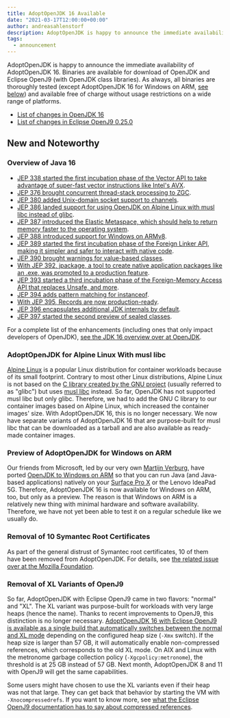 ```yaml
---
title: AdoptOpenJDK 16 Available
date: "2021-03-17T12:00:00+00:00"
author: andreasahlenstorf
description: AdoptOpenJDK is happy to announce the immediate availability of AdoptOpenJDK 16. Binaries are available for download of OpenJDK and Eclipse OpenJ9 (with OpenJDK class libraries). As always, all binaries are thoroughly tested and available free of charge without usage restrictions on a wide range of platforms.
tags:
  - announcement
---
```


AdoptOpenJDK is happy to announce the immediate availability of AdoptOpenJDK 16. Binaries are available for download of OpenJDK and Eclipse OpenJ9 (with OpenJDK class libraries). As always, all binaries are thoroughly tested (except AdoptOpenJDK 16 for Windows on ARM, [see below](#adoptopenjdk-for-windows-on-arm)) and available free of charge without usage restrictions on a wide range of platforms.

* [List of changes in OpenJDK 16](https://bugs.openjdk.java.net/browse/JDK-8263045?jql=project%20%3D%20JDK%20AND%20fixVersion%20%3D%20%2216%22%20ORDER%20BY%20created%20DESC)
* [List of changes in Eclipse OpenJ9 0.25.0](https://github.com/eclipse/openj9/blob/master/doc/release-notes/0.25/0.25.md)

## New and Noteworthy

### Overview of Java 16

* [JEP 338 started the first incubation phase of the Vector API to take advantage of super-fast vector instructions like Intel's AVX](https://openjdk.java.net/jeps/338).
* [JEP 376 brought concurrent thread-stack processing to ZGC](https://openjdk.java.net/jeps/376).
* [JEP 380 added Unix-domain socket support to channels](https://openjdk.java.net/jeps/380).
* [JEP 386 landed support for using OpenJDK on Alpine Linux with musl libc instead of glibc](https://openjdk.java.net/jeps/386).
* [JEP 387 introduced the Elastic Metaspace, which should help to return memory faster to the operating system](https://openjdk.java.net/jeps/387).
* [JEP 388 introduced support for Windows on ARMv8](https://openjdk.java.net/jeps/388).
* [JEP 389 started the first incubation phase of the Foreign Linker API, making it simpler and safer to interact with native code](https://openjdk.java.net/jeps/389).
* [JEP 390 brought warnings for value-based classes](https://openjdk.java.net/jeps/390).
* [With JEP 392, jpackage, a tool to create native application packages like an .exe, was promoted to a production feature](https://openjdk.java.net/jeps/392).
* [JEP 393 started a third incubation phase of the Foreign-Memory Access API that replaces Unsafe, and more](https://openjdk.java.net/jeps/393).
* [JEP 394 adds pattern matching for instanceof](https://openjdk.java.net/jeps/394).
* [With JEP 395, Records are now production-ready](https://openjdk.java.net/jeps/395).
* [JEP 396 encapsulates additional JDK internals by default](https://openjdk.java.net/jeps/396).
* [JEP 397 started the second preview of sealed classes](https://openjdk.java.net/jeps/397).

For a complete list of the enhancements (including ones that only impact developers of OpenJDK), [see the JDK 16 overview over at OpenJDK](http://openjdk.java.net/projects/jdk/16/).

### AdoptOpenJDK for Alpine Linux With musl libc 

[Alpine Linux](https://alpinelinux.org/) is a popular Linux distribution for container workloads because of its small footprint. Contrary to most other Linux distributions, Alpine Linux is not based on the [C library created by the GNU project](https://www.gnu.org/software/libc/) (usually referred to as "glibc") but uses [musl libc](http://musl.libc.org) instead. So far, OpenJDK has not supported musl libc but only glibc. Therefore, we had to add the GNU C library to our container images based on Alpine Linux, which increased the container images' size. With AdoptOpenJDK 16, this is no longer necessary. We now have separate variants of AdoptOpenJDK 16 that are purpose-built for musl libc that can be downloaded as a tarball and are also available as ready-made container images.  

### Preview of AdoptOpenJDK for Windows on ARM<a name="adoptopenjdk-for-windows-on-arm"></a>

Our friends from Microsoft, led by our very own [Martijn Verburg](https://twitter.com/karianna), have ported [OpenJDK to Windows on ARM](https://openjdk.java.net/jeps/388) so that you can run Java (and Java-based applications) natively on your [Surface Pro X](https://www.microsoft.com/en-us/p/surface-pro-x/8qg3bmrhnwhk) or the Lenovo IdeaPad 5G. Therefore, AdoptOpenJDK 16 is now available for Windows on ARM, too, but only as a preview. The reason is that Windows on ARM is a relatively new thing with minimal hardware and software availability. Therefore, we have not yet been able to test it on a regular schedule like we usually do.

### Removal of 10 Symantec Root Certificates

As part of the general distrust of Symantec root certificates, 10 of them have been removed from AdoptOpenJDK. For details, see [the related issue over at the Mozilla Foundation](https://bugzilla.mozilla.org/show_bug.cgi?id=1670769).

### Removal of XL Variants of OpenJ9

So far, AdoptOpenJDK with Eclipse OpenJ9 came in two flavors: "normal" and "XL". The XL variant was purpose-built for workloads with very large heaps (hence the name). Thanks to recent improvements to OpenJ9, this distinction is no longer necessary. [AdoptOpenJDK 16 with Eclipse OpenJ9 is available as a single build that automatically switches between the normal and XL mode](https://eclipse.github.io/openj9-docs/version0.25/#single-build-for-compressed-references-and-non-compressed-references) depending on the configured heap size (`-Xmx` switch). If the heap size is larger than 57 GB, it will automatically enable non-compressed references, which corresponds to the old XL mode. On AIX and Linux with the metronome garbage collection policy (`-Xgcpolicy:metronome`), the threshold is at 25 GB instead of 57 GB. Next month, AdoptOpenJDK 8 and 11 with OpenJ9 will get the same capabilities. 

Some users might have chosen to use the XL variants even if their heap was not that large. They can get back that behavior by starting the VM with `-Xnocompressedrefs`. If you want to know more, see [what the Eclipse OpenJ9 documentation has to say about compressed references](https://eclipse.github.io/openj9-docs/allocation/#compressed-references).
